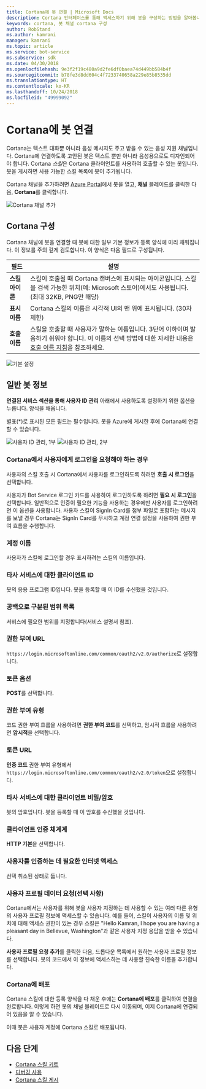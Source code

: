 ```yaml
---
title: Cortana에 봇 연결 | Microsoft Docs
description: Cortana 인터페이스를 통해 액세스하기 위해 봇을 구성하는 방법을 알아봅니다.
keywords: cortana, 봇 채널 cortana 구성
author: RobStand
ms.author: kamrani
manager: kamrani
ms.topic: article
ms.service: bot-service
ms.subservice: sdk
ms.date: 04/30/2018
ms.openlocfilehash: 9e3f2f19c480a9d2fe6df0baea74d449bb584b4f
ms.sourcegitcommit: b78fe3d8dd604c4f7233740658a229e85b8535dd
ms.translationtype: HT
ms.contentlocale: ko-KR
ms.lasthandoff: 10/24/2018
ms.locfileid: "49999092"
---
```

# <a name="connect-a-bot-to-cortana"></a>Cortana에 봇 연결

Cortana는 텍스트 대화뿐 아니라 음성 메시지도 주고 받을 수 있는 음성 지원 채널입니다. Cortana에 연결하도록 고안된 봇은 텍스트 뿐만 아니라 음성용으로도 디자인되어야 합니다. Cortana *스킬*은 Cortana 클라이언트를 사용하여 호출할 수 있는 봇입니다. 봇을 게시하면 사용 가능한 스킬 목록에 봇이 추가됩니다.

Cortana 채널을 추가하려면 [Azure Portal](https://portal.azure.com/)에서 봇을 열고, **채널** 블레이드를 클릭한 다음, **Cortana**를 클릭합니다.

![Cortana 채널 추가](~/media/channels/cortana-addchannel.png)

## <a name="configure-cortana"></a>Cortana 구성

Cortana 채널에 봇을 연결할 때 봇에 대한 일부 기본 정보가 등록 양식에 미리 채워집니다. 이 정보를 주의 깊게 검토합니다. 이 양식은 다음 필드로 구성됩니다.

| 필드 | 설명 |
|------|------|
| **스킬 아이콘** | 스킬이 호출될 때 Cortana 캔버스에 표시되는 아이콘입니다. 스킬을 검색 가능한 위치(예: Microsoft 스토어)에서도 사용됩니다. (최대 32KB, PNG만 해당)|
| **표시 이름** | Cortana 스킬의 이름은 시각적 UI의 맨 위에 표시됩니다. (30자 제한) |
| **호출 이름** | 스킬을 호출할 때 사용자가 말하는 이름입니다. 3단어 이하이며 발음하기 쉬워야 합니다. 이 이름의 선택 방법에 대한 자세한 내용은 [호출 이름 지침][invocation]을 참조하세요.|

![기본 설정](~/media/channels/cortana-defaultsettings.png)

## <a name="general-bot-information"></a>일반 봇 정보

**연결된 서비스 섹션을 통해 사용자 ID 관리** 아래에서 사용하도록 설정하기 위한 옵션을 누릅니다. 양식을 채웁니다.

별표(*)로 표시된 모든 필드는 필수입니다. 봇을 Azure에 게시한 후에 Cortana에 연결할 수 있습니다.

![사용자 ID 관리, 1부](~/media/channels/cortana-manageidentity-1.png)
![사용자 ID 관리, 2부](~/media/channels/cortana-manageidentity-2.png)

### <a name="when-should-cortana-prompt-for-a-user-to-sign-in"></a>Cortana에서 사용자에게 로그인을 요청해야 하는 경우

사용자의 스킬 호출 시 Cortana에서 사용자를 로그인하도록 하려면 **호출 시 로그인**을 선택합니다.

사용자가 Bot Service 로그인 카드를 사용하여 로그인하도록 하려면 **필요 시 로그인**을 선택합니다. 일반적으로 인증이 필요한 기능을 사용하는 경우에만 사용자를 로그인하려면 이 옵션을 사용합니다. 사용자 스킬이 SignIn Card를 첨부 파일로 포함하는 메시지를 보낼 경우 Cortana는 SignIn Card를 무시하고 계정 연결 설정을 사용하여 권한 부여 흐름을 수행합니다.

### <a name="account-name"></a>계정 이름

사용자가 스킬에 로그인할 경우 표시하려는 스킬의 이름입니다.

### <a name="client-id-for-third-party-services"></a>타사 서비스에 대한 클라이언트 ID

봇의 응용 프로그램 ID입니다. 봇을 등록할 때 이 ID를 수신했을 것입니다.

### <a name="space-separated-list-of-scopes"></a>공백으로 구분된 범위 목록

서비스에 필요한 범위를 지정합니다(서비스 설명서 참조).

### <a name="authorization-url"></a>권한 부여 URL

`https://login.microsoftonline.com/common/oauth2/v2.0/authorize`로 설정합니다.

### <a name="token-options"></a>토큰 옵션

**POST**를 선택합니다.

### <a name="grant-type"></a>권한 부여 유형

코드 권한 부여 흐름을 사용하려면 **권한 부여 코드**를 선택하고, 암시적 흐름을 사용하려면 **암시적**을 선택합니다.

### <a name="token-url"></a>토큰 URL

**인증 코드** 권한 부여 유형에서 `https://login.microsoftonline.com/common/oauth2/v2.0/token`으로 설정합니다.

### <a name="client-secretpassword-for-third-party-services"></a>타사 서비스에 대한 클라이언트 비밀/암호

봇의 암호입니다. 봇을 등록할 때 이 암호를 수신했을 것입니다.

### <a name="client-authentication-scheme"></a>클라이언트 인증 체계계

**HTTP 기본**을 선택합니다.

### <a name="internet-access-required-to-authenticate-users"></a>사용자를 인증하는 데 필요한 인터넷 액세스

선택 취소된 상태로 둡니다.

### <a name="request-user-profile-data-optional"></a>사용자 프로필 데이터 요청(선택 사항)

Cortana에서는 사용자를 위해 봇을 사용자 지정하는 데 사용할 수 있는 여러 다른 유형의 사용자 프로필 정보에 액세스할 수 있습니다. 예를 들어, 스킬이 사용자의 이름 및 위치에 대해 액세스 권한이 있는 경우 스킬은 "Hello Kamran, I hope you are having a pleasant day in Bellevue, Washington"과 같은 사용자 지정 응답을 받을 수 있습니다.

**사용자 프로필 요청 추가**를 클릭한 다음, 드롭다운 목록에서 원하는 사용자 프로필 정보를 선택합니다. 봇의 코드에서 이 정보에 액세스하는 데 사용할 친숙한 이름을 추가합니다.

### <a name="deploy-on-cortana"></a>Cortana에 배포

Cortana 스킬에 대한 등록 양식을 다 채운 후에는 **Cortana에 배포**를 클릭하여 연결을 완료합니다. 이렇게 하면 봇의 채널 블레이드로 다시 이동되며, 이제 Cortana에 연결되어 있음을 알 수 있습니다.

이때 봇은 사용자 계정에 Cortana 스킬로 배포됩니다.

## <a name="next-steps"></a>다음 단계

* [Cortana 스킬 키트](https://aka.ms/CortanaSkillsDocs)
* [디버깅 사용](bot-service-debug-cortana-skill.md)
* [Cortana 스킬 게시][publish]

[invocation]: https://docs.microsoft.com/en-us/cortana/skills/cortana-invocation-guidelines
[publish]: https://docs.microsoft.com/en-us/cortana/skills/publish-skill
[connected]: https://aka.ms/CortanaSkillsBotConnectedAccount
[CortanaEntity]: https://aka.ms/lgvcto
